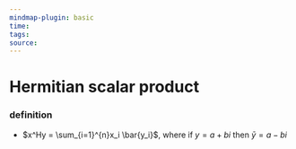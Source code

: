 ```yaml
---
mindmap-plugin: basic
time: 
tags: 
source:
---
```

# Hermitian scalar product
### definition
- $x^Hy = \sum_{i=1}^{n}x_i \bar{y_i}$, where if $y = a+bi$ then $\bar{y} = a - bi$
